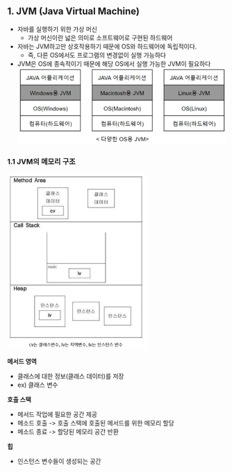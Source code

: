 ## 1. JVM (Java Virtual Machine)
- 자바를 실행하기 위한 가상 머신
    - 가상 머신이란 넓은 의미로 소프트웨어로 구현된 하드웨어
- 자바는 JVM하고만 상호작용하기 때문에 OS와 하드웨어에 독립적이다.
    - 즉, 다른 OS에서도 프로그램의 변경없이 실행 가능하다
- JVM은 OS에 종속적이기 때문에 해당 OS에서 실행 가능한 JVM이 필요하다
  ![img_4.png](images/JVM/img.png)

### 1.1 JVM의 메모리 구조
![img_5.png](images/JVM/img_1.png)

**메서드 영역**
- 클래스에 대한 정보(클래스 데이터)를 저장
- ex) 클래스 변수

**호출 스택**
- 메서드 작업에 필요한 공간 제공
- 메소드 호출 -> 호출 스택에 호출된 메서드를 위한 메모리 할당
- 메소드 종료 -> 할당된 메모리 공간 반환

**힙**
- 인스턴스 변수들이 생성되는 공간
